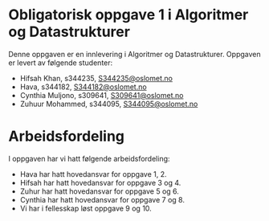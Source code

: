 # Obligatorisk oppgave 1 i Algoritmer og Datastrukturer

Denne oppgaven er en innlevering i Algoritmer og Datastrukturer. 
Oppgaven er levert av følgende studenter:
* Hifsah Khan, s344235, S344235@oslomet.no  
* Hava, s344182, S344182@oslomet.no
* Cynthia Muljono, s309641, S309641@oslomet.no
* Zuhuur Mohammed, s344095, S344095@oslomet.no


# Arbeidsfordeling

I oppgaven har vi hatt følgende arbeidsfordeling:
* Hava  har hatt hovedansvar for oppgave 1, 2. 
* Hifsah har hatt hovedansvar for oppgave 3 og 4. 
* Zuhur har hatt hovedansvar for oppgave 5 og 6. 
* Cynthia har hatt hovedansvar for oppgave 7 og 8. 
* Vi har i fellesskap løst oppgave 9 og 10. 


